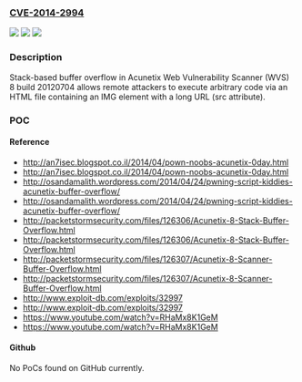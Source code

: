 ### [CVE-2014-2994](https://cve.mitre.org/cgi-bin/cvename.cgi?name=CVE-2014-2994)
![](https://img.shields.io/static/v1?label=Product&message=n%2Fa&color=blue)
![](https://img.shields.io/static/v1?label=Version&message=n%2Fa&color=blue)
![](https://img.shields.io/static/v1?label=Vulnerability&message=n%2Fa&color=brighgreen)

### Description

Stack-based buffer overflow in Acunetix Web Vulnerability Scanner (WVS) 8 build 20120704 allows remote attackers to execute arbitrary code via an HTML file containing an IMG element with a long URL (src attribute).

### POC

#### Reference
- http://an7isec.blogspot.co.il/2014/04/pown-noobs-acunetix-0day.html
- http://an7isec.blogspot.co.il/2014/04/pown-noobs-acunetix-0day.html
- http://osandamalith.wordpress.com/2014/04/24/pwning-script-kiddies-acunetix-buffer-overflow/
- http://osandamalith.wordpress.com/2014/04/24/pwning-script-kiddies-acunetix-buffer-overflow/
- http://packetstormsecurity.com/files/126306/Acunetix-8-Stack-Buffer-Overflow.html
- http://packetstormsecurity.com/files/126306/Acunetix-8-Stack-Buffer-Overflow.html
- http://packetstormsecurity.com/files/126307/Acunetix-8-Scanner-Buffer-Overflow.html
- http://packetstormsecurity.com/files/126307/Acunetix-8-Scanner-Buffer-Overflow.html
- http://www.exploit-db.com/exploits/32997
- http://www.exploit-db.com/exploits/32997
- https://www.youtube.com/watch?v=RHaMx8K1GeM
- https://www.youtube.com/watch?v=RHaMx8K1GeM

#### Github
No PoCs found on GitHub currently.

